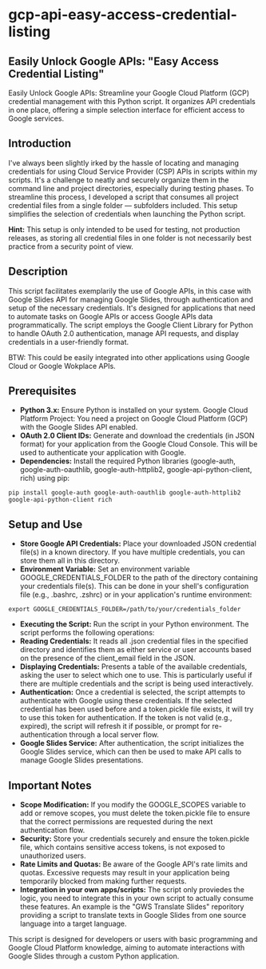# gcp-api-easy-access-credential-listing

## Easily Unlock Google APIs: "Easy Access Credential Listing"
Easily Unlock Google APIs: Streamline your Google Cloud Platform (GCP) credential management with this Python script. It organizes API credentials in one place, offering a simple selection interface for efficient access to Google services.

## Introduction
I've always been slightly irked by the hassle of locating and managing credentials for using Cloud Service Provider (CSP) APIs in scripts within my scripts. It's a challenge to neatly and securely organize them in the command line and project directories, especially during testing phases. To streamline this process, I developed a script that consumes all project credential files from a single folder — subfolders included. This setup simplifies the selection of credentials when launching the Python script.

**Hint:** This setup is only intended to be used for testing, not production releases, as storing all credential files in one folder is not necessarily best practice from a security point of view. 

## Description
This script facilitates exemplarily the use of Google APIs, in this case with Google Slides API for managing Google Slides, through authentication and setup of the necessary credentials. It's designed for applications that need to automate tasks on Google APIs or access Google APIs data programmatically. The script employs the Google Client Library for Python to handle OAuth 2.0 authentication, manage API requests, and display credentials in a user-friendly format.

BTW: This could be easily integrated into other applications using Google Cloud or Google Wokplace APIs. 

## Prerequisites

- **Python 3.x:** Ensure Python is installed on your system.
Google Cloud Platform Project: You need a project on Google Cloud Platform (GCP) with the Google Slides API enabled.
- **OAuth 2.0 Client IDs:** Generate and download the credentials (in JSON format) for your application from the Google Cloud Console. This will be used to authenticate your application with Google.
- **Dependencies:** Install the required Python libraries (google-auth, google-auth-oauthlib, google-auth-httplib2, google-api-python-client, rich) using pip:

```pip install google-auth google-auth-oauthlib google-auth-httplib2 google-api-python-client rich```

## Setup and Use

- **Store Google API Credentials:** Place your downloaded JSON credential file(s) in a known directory. If you have multiple credentials, you can store them all in this directory.
- **Environment Variable:** Set an environment variable GOOGLE_CREDENTIALS_FOLDER to the path of the directory containing your credentials file(s). This can be done in your shell's configuration file (e.g., .bashrc, .zshrc) or in your application's runtime environment:

```export GOOGLE_CREDENTIALS_FOLDER=/path/to/your/credentials_folder```

- **Executing the Script:** Run the script in your Python environment. The script performs the following operations:
- **Reading Credentials:** It reads all .json credential files in the specified directory and identifies them as either service or user accounts based on the presence of the client_email field in the JSON.
- **Displaying Credentials:** Presents a table of the available credentials, asking the user to select which one to use. This is particularly useful if there are multiple credentials and the script is being used interactively.
- **Authentication:** Once a credential is selected, the script attempts to authenticate with Google using these credentials. If the selected credential has been used before and a token.pickle file exists, it will try to use this token for authentication. If the token is not valid (e.g., expired), the script will refresh it if possible, or prompt for re-authentication through a local server flow.
- **Google Slides Service:** After authentication, the script initializes the Google Slides service, which can then be used to make API calls to manage Google Slides presentations.

## Important Notes

- **Scope Modification:** If you modify the GOOGLE_SCOPES variable to add or remove scopes, you must delete the token.pickle file to ensure that the correct permissions are requested during the next authentication flow.
- **Security:** Store your credentials securely and ensure the token.pickle file, which contains sensitive access tokens, is not exposed to unauthorized users.
- **Rate Limits and Quotas:** Be aware of the Google API's rate limits and quotas. Excessive requests may result in your application being temporarily blocked from making further requests.
- **Integration in your own apps/scripts:** The script only proviedes the logic, you need to integrate this in your own script to actually consume these features. 
An example is the "GWS Translate Slides" reporitory providing a script to translate texts in Google Slides from one source language into a target language.

This script is designed for developers or users with basic programming and Google Cloud Platform knowledge, aiming to automate interactions with Google Slides through a custom Python application.